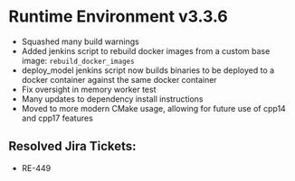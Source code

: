 # Runtime Environment v3.3.6
* Squashed many build warnings
* Added jenkins script to rebuild docker images from a custom base image: `rebuild_docker_images`
* deploy_model jenkins script now builds binaries to be deployed to a docker container against the same docker container
* Fix oversight in memory worker test
* Many updates to dependency install instructions
* Moved to more modern CMake usage, allowing for future use of cpp14 and cpp17 features

## Resolved Jira Tickets:
* RE-449

